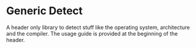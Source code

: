 # Generic Detect

A header only library to detect stuff like the operating system, architecture and the compiler. The usage guide is provided at the beginning of the header.
